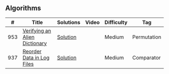 ## Algorithms

|  #  |      Title     |   Solutions   | Video  | Difficulty  | Tag                   
|-----|----------------|---------------|--------|-------------|-------------
|953|[Verifying an Alien Dictionary](https://leetcode.com/problems/verifying-an-alien-dictionary/)|[Solution](../master/src/main/java/_953.java)| |Medium|Permutation|
|937|[Reorder Data in Log Files](https://leetcode.com/problems/reorder-data-in-log-files/)|[Solution](../master/src/main/java/_937.java)| |Medium|Comparator|